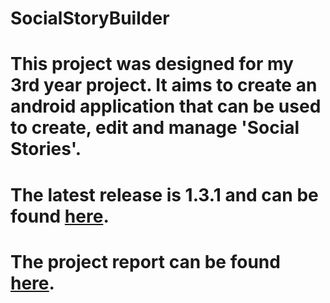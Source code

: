 # SocialStoryBuilder

# This project was designed for my 3rd year project. It aims to create an android application that can be used to create, edit and manage 'Social Stories'.

# The latest release is 1.3.1 and can be found [here](https://github.com/AlexHodder/SocialStoryBuilder/blob/master/app/release/app-release-1-3-1.apk).

# The project report can be found <u>[here](https://github.com/AlexHodder/SocialStoryBuilder/blob/master/FinalReport.pdf)</u>.
